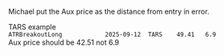 Michael put the Aux price as the distance from entry in error.

TARS example  
`ATRBreakoutLong	        2025-09-12	TARS	49.41	6.9`  
Aux price should be 42.51 not 6.9